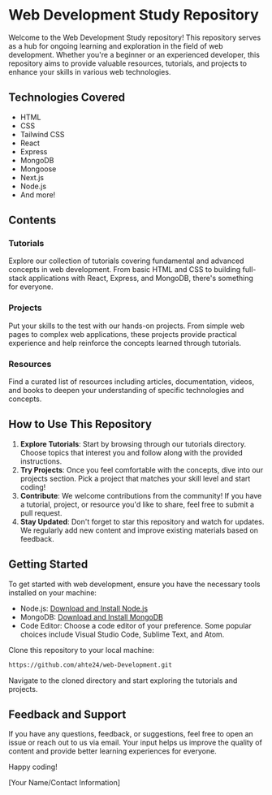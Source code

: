 # Web Development Study Repository

Welcome to the Web Development Study repository! This repository serves as a hub for ongoing learning and exploration in the field of web development. Whether you're a beginner or an experienced developer, this repository aims to provide valuable resources, tutorials, and projects to enhance your skills in various web technologies.

## Technologies Covered
- HTML
- CSS
- Tailwind CSS
- React
- Express
- MongoDB
- Mongoose
- Next.js
- Node.js
- And more!

## Contents
### Tutorials
Explore our collection of tutorials covering fundamental and advanced concepts in web development. From basic HTML and CSS to building full-stack applications with React, Express, and MongoDB, there's something for everyone.

### Projects
Put your skills to the test with our hands-on projects. From simple web pages to complex web applications, these projects provide practical experience and help reinforce the concepts learned through tutorials.

### Resources
Find a curated list of resources including articles, documentation, videos, and books to deepen your understanding of specific technologies and concepts.

## How to Use This Repository
1. **Explore Tutorials**: Start by browsing through our tutorials directory. Choose topics that interest you and follow along with the provided instructions.
2. **Try Projects**: Once you feel comfortable with the concepts, dive into our projects section. Pick a project that matches your skill level and start coding!
3. **Contribute**: We welcome contributions from the community! If you have a tutorial, project, or resource you'd like to share, feel free to submit a pull request.
4. **Stay Updated**: Don't forget to star this repository and watch for updates. We regularly add new content and improve existing materials based on feedback.

## Getting Started
To get started with web development, ensure you have the necessary tools installed on your machine:
- Node.js: [Download and Install Node.js](https://nodejs.org/)
- MongoDB: [Download and Install MongoDB](https://www.mongodb.com/try/download/community)
- Code Editor: Choose a code editor of your preference. Some popular choices include Visual Studio Code, Sublime Text, and Atom.

Clone this repository to your local machine:
```bash
https://github.com/ahte24/web-Development.git
```

Navigate to the cloned directory and start exploring the tutorials and projects.

## Feedback and Support
If you have any questions, feedback, or suggestions, feel free to open an issue or reach out to us via email. Your input helps us improve the quality of content and provide better learning experiences for everyone.

Happy coding!

[Your Name/Contact Information]
